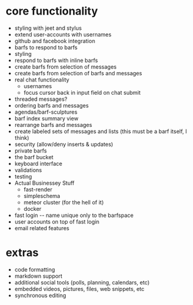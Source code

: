# core functionality

* styling with jeet and stylus
* extend user-accounts with usernames
* github and facebook integration
* barfs to respond to barfs
* styling
* respond to barfs with inline barfs
* create barfs from selection of messages
* create barfs from selection of barfs and messages
* real chat functionality
  * usernames
  * focus cursor back in input field on chat submit
* threaded messages?
* ordering barfs and messages
* agendas/barf-sculptures
* barf index summary view
* rearrange barfs and messages
* create labeled sets of messages and lists (this must be a barf itself, I think)
* security (allow/deny inserts & updates)
* private barfs
* the barf bucket
* keyboard interface
* validations
* testing
* Actual Businessey Stuff
  * fast-render
  * simpleschema
  * meteor cluster (for the hell of it)
  * docker
* fast login -- name unique only to the barfspace
* user accounts on top of fast login
* email related features

# extras

* code formatting
* markdown support
* additional social tools (polls, planning, calendars, etc)
* embedded videos, pictures, files, web snippets, etc
* synchronous editing


